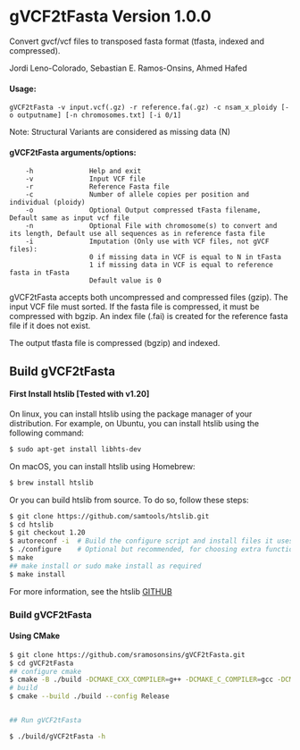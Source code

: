 # gVCF2tFasta Version 1.0.0
Convert gvcf/vcf files to transposed fasta format (tfasta, indexed and compressed).

Jordi Leno-Colorado, Sebastian E. Ramos-Onsins, Ahmed Hafed

#### Usage: 
	gVCF2tFasta -v input.vcf(.gz) -r reference.fa(.gz) -c nsam_x_ploidy [-o outputname] [-n chromosomes.txt] [-i 0/1]

Note: Structural Variants are considered as missing data (N)

#### gVCF2tFasta arguments/options:
        -h              Help and exit
        -v              Input VCF file
        -r              Reference Fasta file
        -c              Number of allele copies per position and individual (ploidy)
        -o              Optional Output compressed tFasta filename, Default same as input vcf file
        -n              Optional File with chromosome(s) to convert and its length, Default use all sequences as in reference fasta file
        -i              Imputation (Only use with VCF files, not gVCF files):
                        0 if missing data in VCF is equal to N in tFasta
                        1 if missing data in VCF is equal to reference fasta in tFasta
                        Default value is 0

gVCF2tFasta accepts both uncompressed and compressed files (gzip). The input VCF file must sorted. 
If the fasta file is compressed, it must be compressed with bgzip. An index file (.fai) is created for the reference fasta file if it does not exist.

The output tfasta file is compressed (bgzip) and indexed.

## Build gVCF2tFasta

#### First Install htslib [Tested with v1.20] 

On linux, you can install htslib using the package manager of your distribution. For example, on Ubuntu, you can install htslib using the following command:
```bash
$ sudo apt-get install libhts-dev
```

On macOS, you can install htslib using Homebrew:
```bash
$ brew install htslib
```

Or you can build htslib from source. To do so, follow these steps:

```bash
$ git clone https://github.com/samtools/htslib.git
$ cd htslib
$ git checkout 1.20
$ autoreconf -i  # Build the configure script and install files it uses
$ ./configure    # Optional but recommended, for choosing extra functionality
$ make
## make install or sudo make install as required
$ make install
```
For more information, see the htslib [GITHUB](https://github.com/samtools/htslib)

### Build gVCF2tFasta
#### Using CMake
```bash
$ git clone https://github.com/sramosonsins/gVCF2tFasta.git 
$ cd gVCF2tFasta
## configure cmake
$ cmake -B ./build -DCMAKE_CXX_COMPILER=g++ -DCMAKE_C_COMPILER=gcc -DCMAKE_BUILD_TYPE=Release -S ./
# build
$ cmake --build ./build --config Release


## Run gVCF2tFasta

$ ./build/gVCF2tFasta -h

```
